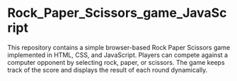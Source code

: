 # Rock_Paper_Scissors_game_JavaScript
This repository contains a simple browser-based Rock Paper Scissors game implemented in HTML, CSS, and JavaScript. Players can compete against a computer opponent by selecting rock, paper, or scissors. The game keeps track of the score and displays the result of each round dynamically.

